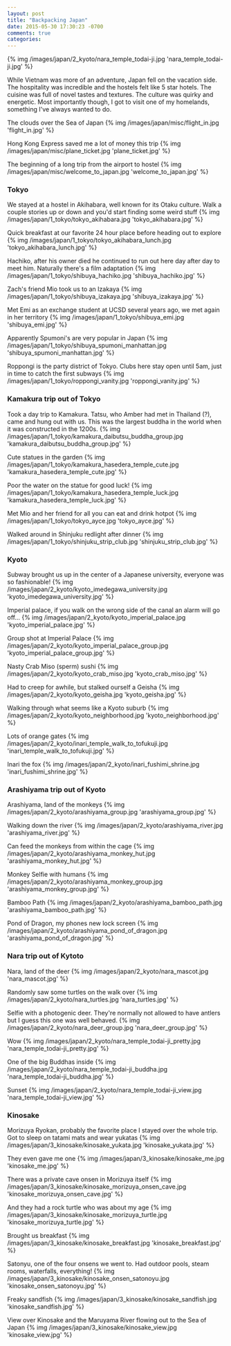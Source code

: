 ```yaml
---
layout: post
title: "Backpacking Japan"
date: 2015-05-30 17:30:23 -0700
comments: true
categories: 
---
```


{% img /images/japan/2_kyoto/nara_temple_todai-ji.jpg 'nara_temple_todai-ji.jpg' %}

While Vietnam was more of an adventure, Japan fell on the vacation side. The hospitality was incredible and the hostels felt like 5 star hotels. The cuisine was full of novel tastes and textures. The culture was quirky and energetic. Most importantly though, I got to visit one of my homelands, something I've always wanted to do.

<!-- more -->

The clouds over the Sea of Japan
{% img /images/japan/misc/flight_in.jpg 'flight_in.jpg' %}

Hong Kong Express saved me a lot of money this trip
{% img /images/japan/misc/plane_ticket.jpg 'plane_ticket.jpg' %}

The beginning of a long trip from the airport to hostel
{% img /images/japan/misc/welcome_to_japan.jpg 'welcome_to_japan.jpg' %}

<h3> Tokyo </h3>

We stayed at a hostel in Akihabara, well known for its Otaku culture. Walk a couple stories up or down and you'd start finding some weird stuff
{% img /images/japan/1_tokyo/tokyo_akihabara.jpg 'tokyo_akihabara.jpg' %}

Quick breakfast at our favorite 24 hour place before heading out to explore
{% img /images/japan/1_tokyo/tokyo_akihabara_lunch.jpg 'tokyo_akihabara_lunch.jpg' %}

Hachiko, after his owner died he continued to run out here day after day to meet him. Naturally there's a film adaptation
{% img /images/japan/1_tokyo/shibuya_hachiko.jpg 'shibuya_hachiko.jpg' %}

Zach's friend Mio took us to an Izakaya
{% img /images/japan/1_tokyo/shibuya_izakaya.jpg 'shibuya_izakaya.jpg' %}

Met Emi as an exchange student at UCSD several years ago, we met again in her territory
{% img /images/japan/1_tokyo/shibuya_emi.jpg 'shibuya_emi.jpg' %}

Apparently Spumoni's are very popular in Japan
{% img /images/japan/1_tokyo/shibuya_spumoni_manhattan.jpg 'shibuya_spumoni_manhattan.jpg' %}

Roppongi is the party district of Tokyo. Clubs here stay open until 5am, just in time to catch the first subways
{% img /images/japan/1_tokyo/roppongi_vanity.jpg 'roppongi_vanity.jpg' %}

<h3> Kamakura trip out of Tokyo </h3>

Took a day trip to Kamakura. Tatsu, who Amber had met in Thailand (?), came and hung out with us. This was the largest buddha in the world when it was constructed in the 1200s.
{% img /images/japan/1_tokyo/kamakura_daibutsu_buddha_group.jpg 'kamakura_daibutsu_buddha_group.jpg' %}

Cute statues in the garden
{% img /images/japan/1_tokyo/kamakura_hasedera_temple_cute.jpg 'kamakura_hasedera_temple_cute.jpg' %}

Poor the water on the statue for good luck!
{% img /images/japan/1_tokyo/kamakura_hasedera_temple_luck.jpg 'kamakura_hasedera_temple_luck.jpg' %}

Met Mio and her friend for all you can eat and drink hotpot 
{% img /images/japan/1_tokyo/tokyo_ayce.jpg 'tokyo_ayce.jpg' %}

Walked around in Shinjuku redlight after dinner
{% img /images/japan/1_tokyo/shinjuku_strip_club.jpg 'shinjuku_strip_club.jpg' %}

<h3> Kyoto </h3>

Subway brought us up in the center of a Japanese university, everyone was so fashionable!
{% img /images/japan/2_kyoto/kyoto_imedegawa_university.jpg 'kyoto_imedegawa_university.jpg' %}

Imperial palace, if you walk on the wrong side of the canal an alarm will go off...
{% img /images/japan/2_kyoto/kyoto_imperial_palace.jpg 'kyoto_imperial_palace.jpg' %}

Group shot at Imperial Palace
{% img /images/japan/2_kyoto/kyoto_imperial_palace_group.jpg 'kyoto_imperial_palace_group.jpg' %}

Nasty Crab Miso (sperm) sushi
{% img /images/japan/2_kyoto/kyoto_crab_miso.jpg 'kyoto_crab_miso.jpg' %}

Had to creep for awhile, but stalked ourself a Geisha
{% img /images/japan/2_kyoto/kyoto_geisha.jpg 'kyoto_geisha.jpg' %}

Walking through what seems like a Kyoto suburb
{% img /images/japan/2_kyoto/kyoto_neighborhood.jpg 'kyoto_neighborhood.jpg' %}

Lots of orange gates
{% img /images/japan/2_kyoto/inari_temple_walk_to_tofukuji.jpg 'inari_temple_walk_to_tofukuji.jpg' %}

Inari the fox
{% img /images/japan/2_kyoto/inari_fushimi_shrine.jpg 'inari_fushimi_shrine.jpg' %}

<h3> Arashiyama trip out of Kyoto </h3>

Arashiyama, land of the monkeys
{% img /images/japan/2_kyoto/arashiyama_group.jpg 'arashiyama_group.jpg' %}

Walking down the river
{% img /images/japan/2_kyoto/arashiyama_river.jpg 'arashiyama_river.jpg' %}

Can feed the monkeys from within the cage
{% img /images/japan/2_kyoto/arashiyama_monkey_hut.jpg 'arashiyama_monkey_hut.jpg' %}

Monkey Selfie with humans
{% img /images/japan/2_kyoto/arashiyama_monkey_group.jpg 'arashiyama_monkey_group.jpg' %}

Bamboo Path
{% img /images/japan/2_kyoto/arashiyama_bamboo_path.jpg 'arashiyama_bamboo_path.jpg' %}

Pond of Dragon, my phones new lock screen
{% img /images/japan/2_kyoto/arashiyama_pond_of_dragon.jpg 'arashiyama_pond_of_dragon.jpg' %}

<h3> Nara trip out of Kytoto </h3>

Nara, land of the deer
{% img /images/japan/2_kyoto/nara_mascot.jpg 'nara_mascot.jpg' %}

Randomly saw some turtles on the walk over
{% img /images/japan/2_kyoto/nara_turtles.jpg 'nara_turtles.jpg' %}

Selfie with a photogenic deer. They're normally not allowed to have antlers but I guess this one was well behaved.
{% img /images/japan/2_kyoto/nara_deer_group.jpg 'nara_deer_group.jpg' %}

Wow
{% img /images/japan/2_kyoto/nara_temple_todai-ji_pretty.jpg 'nara_temple_todai-ji_pretty.jpg' %}

One of the big Buddhas inside
{% img /images/japan/2_kyoto/nara_temple_todai-ji_buddha.jpg 'nara_temple_todai-ji_buddha.jpg' %}

Sunset
{% img /images/japan/2_kyoto/nara_temple_todai-ji_view.jpg 'nara_temple_todai-ji_view.jpg' %}

<h3> Kinosake </h3>

Morizuya Ryokan, probably the favorite place I stayed over the whole trip. Got to sleep on tatami mats and wear yukatas
{% img /images/japan/3_kinosake/kinosake_yukata.jpg 'kinosake_yukata.jpg' %}

They even gave me one
{% img /images/japan/3_kinosake/kinosake_me.jpg 'kinosake_me.jpg' %}

There was a private cave onsen in Morizuya itself
{% img /images/japan/3_kinosake/kinosake_morizuya_onsen_cave.jpg 'kinosake_morizuya_onsen_cave.jpg' %}

And they had a rock turtle who was about my age
{% img /images/japan/3_kinosake/kinosake_morizuya_turtle.jpg 'kinosake_morizuya_turtle.jpg' %}

Brought us breakfast
{% img /images/japan/3_kinosake/kinosake_breakfast.jpg 'kinosake_breakfast.jpg' %}

Satonyu, one of the four onsens we went to. Had outdoor pools, steam rooms, waterfalls, everything!
{% img /images/japan/3_kinosake/kinosake_onsen_satonoyu.jpg 'kinosake_onsen_satonoyu.jpg' %}

Freaky sandfish
{% img /images/japan/3_kinosake/kinosake_sandfish.jpg 'kinosake_sandfish.jpg' %}

View over Kinosake and the Maruyama River flowing out to the Sea of Japan
{% img /images/japan/3_kinosake/kinosake_view.jpg 'kinosake_view.jpg' %}